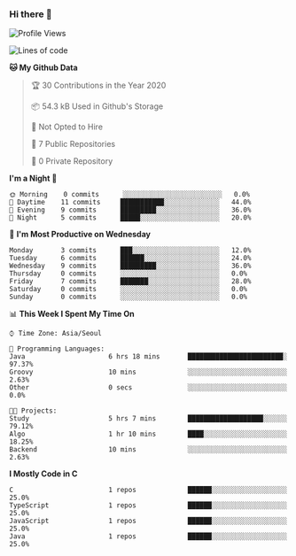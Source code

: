 

### Hi there 👋

<!--
**anf36/anf36** is a ✨ _special_ ✨ repository because its `README.md` (this file) appears on your GitHub profile.

Here are some ideas to get you started:

- 🔭 I’m currently working on ...
- 🌱 I’m currently learning ...
- 👯 I’m looking to collaborate on ...
- 🤔 I’m looking for help with ...
- 💬 Ask me about ...
- 📫 How to reach me: ...
- 😄 Pronouns: ...
- ⚡ Fun fact: ...
-->
<!--START_SECTION:waka-->
![Profile Views](http://img.shields.io/badge/Profile%20Views-47-blue)

![Lines of code](https://img.shields.io/badge/From%20Hello%20World%20I%27ve%20Written-954959%20lines%20of%20code-blue)

**🐱 My Github Data** 

> 🏆 30 Contributions in the Year 2020
 > 
> 📦 54.3 kB Used in Github's Storage 
 > 
> 🚫 Not Opted to Hire
 > 
> 📜 7 Public Repositories
 > 
> 🔑 0 Private Repository 
 > 
**I'm a Night 🦉** 

```text
🌞 Morning    0 commits      ░░░░░░░░░░░░░░░░░░░░░░░░░   0.0% 
🌆 Daytime    11 commits     ███████████░░░░░░░░░░░░░░   44.0% 
🌃 Evening    9 commits      █████████░░░░░░░░░░░░░░░░   36.0% 
🌙 Night      5 commits      █████░░░░░░░░░░░░░░░░░░░░   20.0%

```
📅 **I'm Most Productive on Wednesday** 

```text
Monday       3 commits      ███░░░░░░░░░░░░░░░░░░░░░░   12.0% 
Tuesday      6 commits      ██████░░░░░░░░░░░░░░░░░░░   24.0% 
Wednesday    9 commits      █████████░░░░░░░░░░░░░░░░   36.0% 
Thursday     0 commits      ░░░░░░░░░░░░░░░░░░░░░░░░░   0.0% 
Friday       7 commits      ███████░░░░░░░░░░░░░░░░░░   28.0% 
Saturday     0 commits      ░░░░░░░░░░░░░░░░░░░░░░░░░   0.0% 
Sunday       0 commits      ░░░░░░░░░░░░░░░░░░░░░░░░░   0.0%

```


📊 **This Week I Spent My Time On** 

```text
⌚︎ Time Zone: Asia/Seoul

💬 Programming Languages: 
Java                     6 hrs 18 mins       ████████████████████████░   97.37% 
Groovy                   10 mins             ░░░░░░░░░░░░░░░░░░░░░░░░░   2.63% 
Other                    0 secs              ░░░░░░░░░░░░░░░░░░░░░░░░░   0.0%

🐱‍💻 Projects: 
Study                    5 hrs 7 mins        ███████████████████░░░░░░   79.12% 
Algo                     1 hr 10 mins        ████░░░░░░░░░░░░░░░░░░░░░   18.25% 
Backend                  10 mins             ░░░░░░░░░░░░░░░░░░░░░░░░░   2.63%

```

**I Mostly Code in C** 

```text
C                        1 repos             ██████░░░░░░░░░░░░░░░░░░░   25.0% 
TypeScript               1 repos             ██████░░░░░░░░░░░░░░░░░░░   25.0% 
JavaScript               1 repos             ██████░░░░░░░░░░░░░░░░░░░   25.0% 
Java                     1 repos             ██████░░░░░░░░░░░░░░░░░░░   25.0%

```



<!--END_SECTION:waka-->
